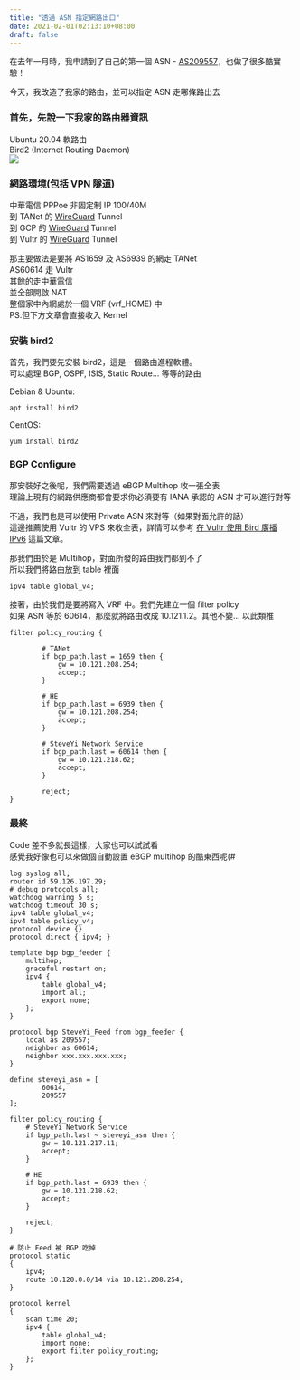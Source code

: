 ```yaml
---
title: "透過 ASN 指定網路出口"
date: 2021-02-01T02:13:10+08:00
draft: false
---
```


在去年一月時，我申請到了自己的第一個 ASN - [AS209557](https://whois.steveyi.net/whois/AS209557)，也做了很多酷實驗！

今天，我改造了我家的路由，並可以指定 ASN 走哪條路出去

### 首先，先說一下我家的路由器資訊

Ubuntu 20.04 軟路由  
Bird2 (Internet Routing Daemon)  
![](https://i.imgur.com/iKW3r01.png)

### 網路環境(包括 VPN 隧道)

中華電信 PPPoe 非固定制 IP 100/40M  
到 TANet 的 [WireGuard](https://wireguard.com/) Tunnel  
到 GCP 的 [WireGuard](https://wireguard.com/) Tunnel  
到 Vultr 的 [WireGuard](https://wireguard.com/) Tunnel  

那主要做法是要將 AS1659 及 AS6939 的網走 TANet  
AS60614 走 Vultr    
其餘的走中華電信  
並全部開啟 NAT  
整個家中內網處於一個 VRF (vrf_HOME) 中  
PS.但下方文章會直接收入 Kernel  

### 安裝 bird2

首先，我們要先安裝 bird2，這是一個路由進程軟體。  
可以處理 BGP, OSPF, ISIS, Static Route... 等等的路由

Debian & Ubuntu:
```
apt install bird2
```

CentOS:
```
yum install bird2
```

### BGP Configure

那安裝好之後呢，我們需要透過 eBGP Multihop 收一張全表  
理論上現有的網路供應商都會要求你必須要有 IANA 承認的 ASN 才可以進行對等

不過，我們也是可以使用 Private ASN 來對等（如果對面允許的話）  
這邊推薦使用 Vultr 的 VPS 來收全表，詳情可以參考 [在 Vultr 使用 Bird 廣播 IPv6](https://blog.steveyi.net/posts/use-bird6-broadcast-ipv6-vultr/) 這篇文章。

那我們由於是 Multihop，對面所發的路由我們都到不了  
所以我們將路由放到 table 裡面

```
ipv4 table global_v4;
```

接著，由於我們是要將寫入 VRF 中。我們先建立一個 filter policy  
如果 ASN 等於 60614，那麼就將路由改成 10.121.1.2。其他不變... 以此類推

```
filter policy_routing {

        # TANet
        if bgp_path.last = 1659 then {
            gw = 10.121.208.254;
            accept;
        }

        # HE
        if bgp_path.last = 6939 then {
            gw = 10.121.208.254;
            accept;
        }
 
        # SteveYi Network Service
        if bgp_path.last = 60614 then {
            gw = 10.121.218.62;
            accept;
        }

        reject;
}
```

### 最終

Code 差不多就長這樣，大家也可以試試看  
感覺我好像也可以來做個自動設置 eBGP multihop 的酷東西呢(#
```
log syslog all;
router id 59.126.197.29;
# debug protocols all;
watchdog warning 5 s;
watchdog timeout 30 s;
ipv4 table global_v4;
ipv4 table policy_v4;
protocol device {}
protocol direct { ipv4; }
 
template bgp bgp_feeder {
    multihop;
    graceful restart on;
    ipv4 {
        table global_v4;
        import all;
        export none;
    };
}
 
protocol bgp SteveYi_Feed from bgp_feeder {
	local as 209557;
    neighbor as 60614;
    neighbor xxx.xxx.xxx.xxx;
}

define steveyi_asn = [
        60614,
        209557
];

filter policy_routing {
    # SteveYi Network Service
    if bgp_path.last ~ steveyi_asn then {
        gw = 10.121.217.11;
        accept;
    }

    # HE
    if bgp_path.last = 6939 then {
        gw = 10.121.218.62;
        accept;
    }

    reject;
}

# 防止 Feed 被 BGP 吃掉
protocol static
{
    ipv4;
	route 10.120.0.0/14 via 10.121.208.254;
}

protocol kernel
{
    scan time 20;
    ipv4 {
        table global_v4;
        import none;
        export filter policy_routing;
    };
}
```